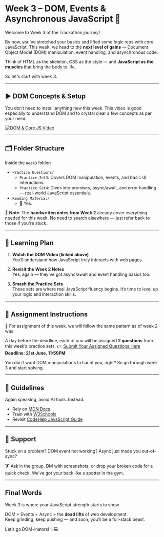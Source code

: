 # Week 3 – DOM, Events & Asynchronous JavaScript 🔁

Welcome to Week 3 of the Trackathon journey!

By now, you’ve stretched your basics and lifted some logic reps with core JavaScript. This week, we head to the **next level of gains** — Document Object Model (DOM) manipulation, event handling, and asynchronous code.

Think of HTML as the skeleton, CSS as the style — and **JavaScript as the muscles** that bring the body to life.

So let's start with week 3.

---

## ▶️ DOM Concepts & Setup

You don’t need to install anything new this week. This video is good especially to understand DOM and to crystal clear a few concepts as per your need.

[![DOM & Core JS Video](https://img.youtube.com/vi/427pAhy9dI8/0.jpg)](https://youtu.be/427pAhy9dI8?si=hdlNbb57Y8Z-tJ_W)

---

## 🗂️ Folder Structure

Inside the `Week3` folder:

- `Practice Questions/`
  - `Practice_Set3`: Covers DOM manipulation, events, and basic UI interactions.
  - `Practice_Set4`: Dives into promises, async/await, and error handling — real-world JavaScript essentials.
- `Reading Material/`
  - 📝 Yes. 

📌 **Note**: The **handwritten notes from Week 2** already cover everything needed for this week. No need to search elsewhere — just refer back to those if you're stuck.

---

## 🧠 Learning Plan

1. **Watch the DOM Video (linked above)**  
   You’ll understand how JavaScript truly interacts with web pages.

2. **Revisit the Week 2 Notes**  
   Yes, again — they’ve got async/await and event handling basics too.

3. **Smash the Practice Sets**  
   These sets are where real JavaScript fluency begins. It’s time to level up your logic and interaction skills.

---

## 📜 Assignment Instructions

🧾 For assignment of this week, we will follow the same pattern as of week 2 was.

A day before the deadline, each of you will be assigned **2 questions** from this week’s practice sets. 
👉 [Submit Your Assigned Questions Here](https://forms.gle/RPRFiGWPDAnCjD5Z9)
**Deadline: 21st June, 11:59PM**

You don’t want DOM manipulations to haunt you, right? So go through week 3 and start solving.

---

## 📌 Guidelines

Again speaking, avoid AI tools. Instead:
- Rely on [MDN Docs](https://developer.mozilla.org/en-US/docs/Web/JavaScript)
- Train with [W3Schools](https://www.w3schools.com/js/)
- Revisit [CodeHelp JavaScript Guide](https://www.codehelp.in/tutorial/javascript/java-script-a-beginner-s-guide-to-programming-magic-1)

---

## 💬 Support

Stuck on a problem? DOM event not working? Async just made you out-of-sync?

🏋️ Ask in the group, DM with screenshots, or drop your broken code for a quick check. We’ve got your back like a spotter in the gym.

---

## Final Words

Week 3 is where your JavaScript strength starts to show.

DOM + Events + Async = the **dead lifts** of web development.  
Keep grinding, keep pushing — and soon, you’ll be a full-stack beast.

Let’s go DOM-inators! 💥💻
